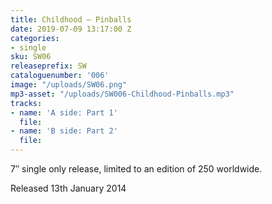 ```yaml
---
title: Childhood – Pinballs
date: 2019-07-09 13:17:00 Z
categories:
- single
sku: SW06
releaseprefix: SW
cataloguenumber: '006'
image: "/uploads/SW06.png"
mp3-asset: "/uploads/SW006-Childhood-Pinballs.mp3"
tracks:
- name: 'A side: Part 1'
  file: 
- name: 'B side: Part 2'
  file: 
---
```


7″ single only release, limited to an edition of 250 worldwide.

Released 13th January 2014